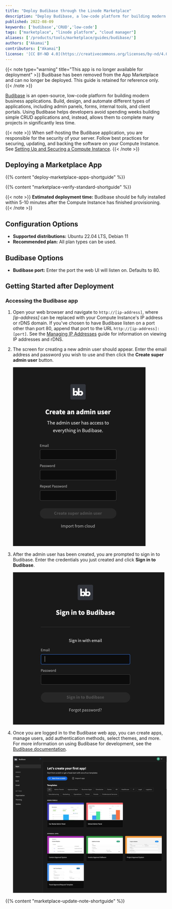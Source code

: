 ```yaml
---
title: "Deploy Budibase through the Linode Marketplace"
description: "Deploy Budibase, a low-code platform for building modern business applications, on a Linode Compute Instance."
published: 2022-08-09
keywords: ['budibase','CRUD','low-code']
tags: ["marketplace", "linode platform", "cloud manager"]
aliases: ['/products/tools/marketplace/guides/budibase/']
authors: ["Akamai"]
contributors: ["Akamai"]
license: '[CC BY-ND 4.0](https://creativecommons.org/licenses/by-nd/4.0)'
---
```

{{< note type="warning" title="This app is no longer available for deployment" >}}
Budibase has been removed from the App Marketplace and can no longer be deployed. This guide is retained for reference only.
{{< /note >}}

[Budibase](https://github.com/Budibase/budibase) is an open-source, low-code platform for building modern business applications. Build, design, and automate different types of applications, including admin panels, forms, internal tools, and client portals. Using Budibase helps developers avoid spending weeks building simple CRUD applications and, instead, allows them to complete many projects in significantly less time.

{{< note >}}
When self-hosting the Budibase application, you are responsible for the security of your server. Follow best practices for securing, updating, and backing the software on your Compute Instance. See [Setting Up and Securing a Compute Instance](/docs/products/compute/compute-instances/guides/set-up-and-secure/).
{{< /note >}}

## Deploying a Marketplace App

{{% content "deploy-marketplace-apps-shortguide" %}}

{{% content "marketplace-verify-standard-shortguide" %}}

{{< note >}}
**Estimated deployment time:** Budibase should be fully installed within 5-10 minutes after the Compute Instance has finished provisioning.
{{< /note >}}

## Configuration Options

- **Supported distributions:** Ubuntu 22.04 LTS, Debian 11
- **Recommended plan:** All plan types can be used.

## Budibase Options

- **Budibase port:** Enter the port the web UI will listen on. Defaults to 80.

## Getting Started after Deployment

### Accessing the Budibase app

1. Open your web browser and navigate to `http://[ip-address]`, where *[ip-address]* can be replaced with your Compute Instance's IP address or rDNS domain. If you've chosen to have Budibase listen on a port other than port 80, append that port to the URL `http://[ip-address]:[port]`. See the [Managing IP Addresses](/docs/products/compute/compute-instances/guides/manage-ip-addresses/) guide for information on viewing IP addresses and rDNS.

1. The screen for creating a new admin user should appear. Enter the email address and password you wish to use and then click the **Create super admin user** button.

    ![Screenshot of the Budibase admin user panel](budibase-admin.jpg)

1. After the admin user has been created, you are prompted to sign in to Budibase. Enter the credentials you just created and click **Sign in to Budibase**.

    ![Screenshot of the Budibase login panel](budibase-login.jpg)

1. Once you are logged in to the Budibase web app, you can create apps, manage users, add authentication methods, select themes, and more. For more information on using Budibase for development, see the [Budibase documentation](https://docs.budibase.com/docs).

    ![Screenshot of the Budibase web app](Budibase-webapp.jpg)

{{% content "marketplace-update-note-shortguide" %}}
